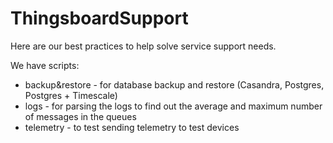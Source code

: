 # ThingsboardSupport

Here are our best practices to help solve service support needs.

We have scripts:
- backup&restore - for database backup and restore (Casandra, Postgres, Postgres + Timescale)
- logs - for parsing the logs to find out the average and maximum number of messages in the queues
- telemetry - to test sending telemetry to test devices
